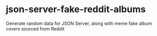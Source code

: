 # json-server-fake-reddit-albums
Generate random data for JSON Server, along with meme fake album covers sourced from Reddit
